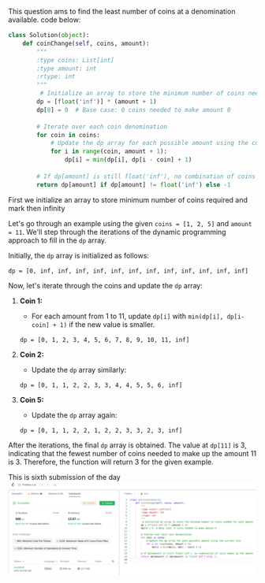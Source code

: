 This question ams to find the least number of coins at a denomination available.
code below:
```python
class Solution(object):
    def coinChange(self, coins, amount):
        """
        :type coins: List[int]
        :type amount: int
        :rtype: int
        """
         # Initialize an array to store the minimum number of coins needed for each amount
        dp = [float('inf')] * (amount + 1)
        dp[0] = 0  # Base case: 0 coins needed to make amount 0

        # Iterate over each coin denomination
        for coin in coins:
            # Update the dp array for each possible amount using the current coin
            for i in range(coin, amount + 1):
                dp[i] = min(dp[i], dp[i - coin] + 1)

        # If dp[amount] is still float('inf'), no combination of coins makes up the amount
        return dp[amount] if dp[amount] != float('inf') else -1
```
First we initialize an array to store minimum number of coins required and mark then infinity

Let's go through an example using the given `coins = [1, 2, 5]` and `amount = 11`. We'll step through the iterations of the dynamic programming approach to fill in the `dp` array.

Initially, the `dp` array is initialized as follows:
```
dp = [0, inf, inf, inf, inf, inf, inf, inf, inf, inf, inf, inf, inf]
```

Now, let's iterate through the coins and update the `dp` array:

1. **Coin 1:**
   - For each amount from 1 to 11, update `dp[i]` with `min(dp[i], dp[i-coin] + 1)` if the new value is smaller.
   ```
   dp = [0, 1, 2, 3, 4, 5, 6, 7, 8, 9, 10, 11, inf]
   ```

2. **Coin 2:**
   - Update the `dp` array similarly:
   ```
   dp = [0, 1, 1, 2, 2, 3, 3, 4, 4, 5, 5, 6, inf]
   ```

3. **Coin 5:**
   - Update the `dp` array again:
   ```
   dp = [0, 1, 1, 2, 2, 1, 2, 2, 3, 3, 2, 3, inf]
   ```

After the iterations, the final `dp` array is obtained. The value at `dp[11]` is 3, indicating that the fewest number of coins needed to make up the amount 11 is 3. Therefore, the function will return 3 for the given example.

This is sixth submission of the day
![submission](submission.png)